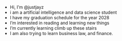 - Hi, I’m @justjayz
- i am a artificial intelligence and data science student
- I have my graduation schedule for the year 2028
- I’m interested in reading and learning new things
- I’m currently learning climb up these stairs
- I am also trying to learn business law, and finance.
<!---
justjayz/justjayz is a ✨ special ✨ repository because its `README.md` (this file) appears on your GitHub profile.
You can click the Preview link to take a look at your changes.
--->
